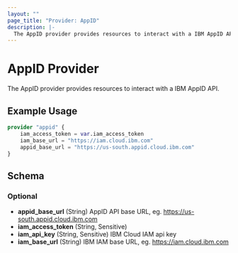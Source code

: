 ```yaml
---
layout: ""
page_title: "Provider: AppID"
description: |-
  The AppID provider provides resources to interact with a IBM AppID API.
---
```


# AppID Provider

The AppID provider provides resources to interact with a IBM AppID API.

## Example Usage

```terraform
provider "appid" {  
    iam_access_token = var.iam_access_token  
    iam_base_url = "https://iam.cloud.ibm.com"
    appid_base_url = "https://us-south.appid.cloud.ibm.com"
}
```

<!-- schema generated by tfplugindocs -->
## Schema

### Optional

- **appid_base_url** (String) AppID API base URL, eg. https://us-south.appid.cloud.ibm.com
- **iam_access_token** (String, Sensitive)
- **iam_api_key** (String, Sensitive) IBM Cloud IAM api key
- **iam_base_url** (String) IBM IAM base URL, eg. https://iam.cloud.ibm.com